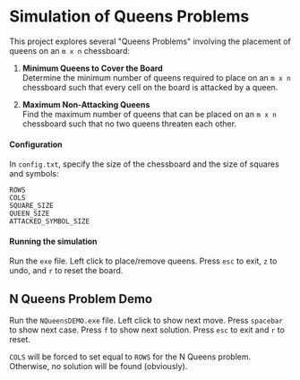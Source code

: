 # Simulation of Queens Problems

This project explores several "Queens Problems" involving the placement of queens on an `m x n` chessboard:

1. **Minimum Queens to Cover the Board**  
   Determine the minimum number of queens required to place on an `m x n` chessboard such that every cell on the board is attacked by a queen.

2. **Maximum Non-Attacking Queens**  
   Find the maximum number of queens that can be placed on an `m x n` chessboard such that no two queens threaten each other.

#### Configuration

In `config.txt`, specify the size of the chessboard and the size of squares and symbols:

```
ROWS
COLS
SQUARE_SIZE
QUEEN_SIZE
ATTACKED_SYMBOL_SIZE
```

#### Running the simulation

Run the `exe` file. Left click to place/remove queens. Press `esc` to exit, `z` to undo, and `r` to reset the board.

## N Queens Problem Demo

Run the `NQueensDEMO.exe` file. Left click to show next move. Press `spacebar` to show next case. Press `f` to show next solution. Press `esc` to exit and `r` to reset.

`COLS` will be forced to set equal to `ROWS` for the N Queens problem. Otherwise, no solution will be found (obviously).